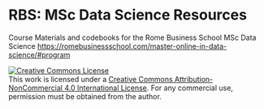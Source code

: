 # RBS: MSc Data Science Resources
Course Materials and codebooks for the Rome Business School MSc Data Science https://romebusinessschool.com/master-online-in-data-science/#program    

<a rel="license" href="http://creativecommons.org/licenses/by-nc/4.0/"><img alt="Creative Commons License" style="border-width:0" src="https://i.creativecommons.org/l/by-nc/4.0/88x31.png" /></a><br />This work is licensed under a <a rel="license" href="http://creativecommons.org/licenses/by-nc/4.0/">Creative Commons Attribution-NonCommercial 4.0 International License</a>. For any commercial use, permission must be obtained from the author.
